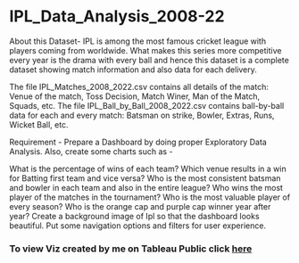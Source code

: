 # IPL_Data_Analysis_2008-22
About this Dataset- IPL is among the most famous cricket league with players coming from worldwide. What makes this series more competitive every year is the drama with every ball and hence this dataset is a complete dataset showing match information and also data for each delivery.

The file IPL_Matches_2008_2022.csv contains all details of the match: Venue of the match, Toss Decision, Match Winer, Man of the Match, Squads, etc. 
The file IPL_Ball_by_Ball_2008_2022.csv contains ball-by-ball data for each and every match: Batsman on strike, Bowler, Extras, Runs, Wicket Ball, etc.

Requirement - Prepare a Dashboard by doing proper Exploratory Data Analysis. Also, create some charts such as -

What is the percentage of wins of each team?
Which venue results in a win for Batting first team and vice versa?
Who is the most consistent batsman and bowler in each team and also in the entire league?
Who wins the most player of the matches in the tournament?
Who is the most valuable player of every season?
Who is the orange cap and purple cap winner year after year?
Create a background image of Ipl so that the dashboard looks beautiful. Put some navigation options and filters for user experience.

### To view Viz created by me on Tableau Public click [here](https://public.tableau.com/app/profile/sneha.sawant/viz/IPLDATA_16826953602640/IPL)
